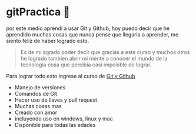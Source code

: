 # gitPractica  🥹 
por este medio aprendi a usar Git y Github, hoy puedo decir que he aprendido muchas cosas que nunca pense que llegaria a aprender, me siento feliz de haber logrado esto.

>Es de mi agrado poder decir que gracias a este curso y muchos otros he logrado tambien abrir mi mente a conocer el mundo de la tecnologia cosa que percibia casi impoisble de lograr.

Para lograr todo esto ingrese al curso de [Git y Github](https://platzi.com/cursos/git-github/ " curso de Git y Github")

* Manejo de versiones 
* Comandos de Git
* Hacer uso de llaves y pull request 
* Muchas cosas mas
* Creado con amor
* incluyendo uso en windows, linux y mac
* Disponible para todas las edades

